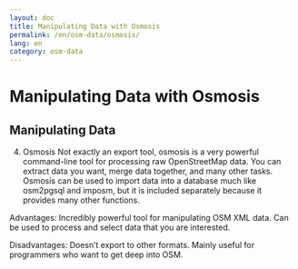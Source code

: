 ```yaml
---
layout: doc
title: Manipulating Data with Osmosis
permalink: /en/osm-data/osmosis/
lang: en
category: osm-data
---
```


Manipulating Data with Osmosis
===============================


Manipulating Data
-----------------

4)  Osmosis
Not exactly an export tool, osmosis is a very powerful command-line tool for processing raw OpenStreetMap data.  You can extract data you want, merge data together, and many other tasks.  Osmosis can be used to import data into a database much like osm2pgsql and imposm, but it is included separately because it provides many other functions.

Advantages:  Incredibly powerful tool for manipulating OSM XML data.  Can be used to process and select data that you are interested.

Disadvantages:  Doesn’t export to other formats.  Mainly useful for programmers who want to get deep into OSM.

